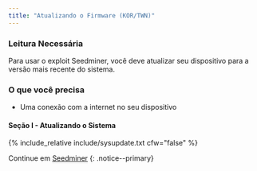 ```yaml
---
title: "Atualizando o Firmware (KOR/TWN)"
---
```


### Leitura Necessária

Para usar o exploit Seedminer, você deve atualizar seu dispositivo para a versão mais recente do sistema.

### O que você precisa

* Uma conexão com a internet no seu dispositivo

#### Seção I - Atualizando o Sistema

{% include_relative include/sysupdate.txt cfw="false" %}

Continue em [Seedminer](seedminer)
{: .notice--primary}
